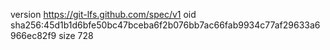 version https://git-lfs.github.com/spec/v1
oid sha256:45d1b1d6bfe50bc47bceba6f2b076bb7ac66fab9934c77af29633a6966ec82f9
size 728
